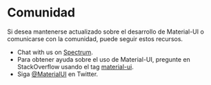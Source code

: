# Comunidad

<p class="description">Si desea mantenerse actualizado sobre el desarrollo de Material-UI o comunicarse con la comunidad, puede seguir estos recursos.</p>

- Chat with us on [Spectrum](https://spectrum.chat/material-ui).
- Para obtener ayuda sobre el uso de Material-UI, pregunte en StackOverflow usando el tag [material-ui](https://stackoverflow.com/questions/tagged/material-ui).
- Siga [@MaterialUI](https://twitter.com/MaterialUI) en Twitter.
